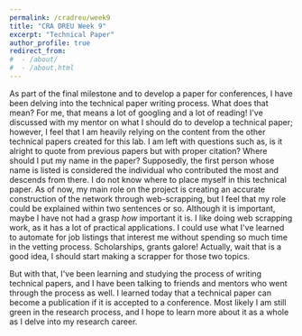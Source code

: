 ```yaml
---
permalink: /cradreu/week9
title: "CRA DREU Week 9"
excerpt: "Technical Paper"
author_profile: true
redirect_from: 
#  - /about/
#  - /about.html
---
```


As part of the final milestone and to develop a paper for conferences, I have been delving into the technical paper writing process. 
What does that mean? For me, that means a lot of googling and a lot of reading! I've discussed with my mentor on what I should do to develop a technical paper; however, 
I feel that I am heavily relying on the content from the other technical papers created for this lab. 
I am left with questions such as, is it alright to quote from previous papers but with proper citation? 
Where should I put my name in the paper? Supposedly, the first person whose name is listed is considered the individual who contributed the most and descends from there. 
I do not know where to place myself in this technical paper. 
As of now, my main role on the project is creating an accurate construction of the network through web-scrapping, 
but I feel that my role could be explained within two sentences or so. Although it is important, maybe I have not had a grasp *how* important it is. 
I like doing web scrapping work, as it has a lot of practical applications. I could use what I've learned to automate for job listings that interest me without spending so much time in the vetting process. 
Scholarships, grants galore! Actually, wait that is a good idea, I should start making a scrapper for those two topics. 

But with that, I've been learning and studying the process of writing technical papers, and I have been talking to friends and mentors who went through the process as well. 
I learned today that a technical paper can become a publication if it is accepted to a conference. Most likely I am still green in the research process, and I hope to learn more about it as a whole as I delve into my research career. 



